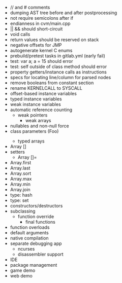 - // and # comments
- dumping AST tree before and after postprocessing
- not require semicolons after if
- endianness in cvm/main.cpp
- || && should short-circuit
- void calls
- return values should be reserved on stack
- negative offsets for JMP
- autogenerate kernel C enums
- prebuild/pretest tasks in gitlab.yml (early fail)
- test: var<String> a; a = 15 should error
- test: self outside of class method should error
- property getters/instance calls as instructions
- specs for locating line/column for parsed nodes
- remove booleans from constant section
- rename KERNELCALL to SYSCALL
- offset-based instance variables
- typed instance variables
- weak instance variables
- automatic reference counting
	- weak pointers
		- weak arrays
- nullables and non-null force
- class parameters (Foo<String>)
	- typed arrays
- Array []
- setters
	- Array []=
- Array.first
- Array.last
- Array.sort
- Array.max
- Array.min
- Array.join
- type: hash
- type: set
- constructors/destructors
- subclassing
	- function override
		- final functions
- function overloads
- default arguments
- native compilation
- separate debugging app
	- ncurses
	- disassembler support
- IDE
- package management
- game demo
- web demo
